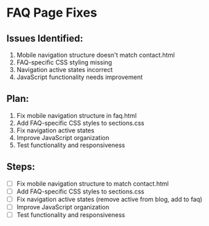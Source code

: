# FAQ Page Fixes

## Issues Identified:
1. Mobile navigation structure doesn't match contact.html
2. FAQ-specific CSS styling missing
3. Navigation active states incorrect
4. JavaScript functionality needs improvement

## Plan:
1. Fix mobile navigation structure in faq.html
2. Add FAQ-specific CSS styles to sections.css
3. Fix navigation active states
4. Improve JavaScript organization
5. Test functionality and responsiveness

## Steps:
- [ ] Fix mobile navigation structure to match contact.html
- [ ] Add FAQ-specific CSS styles to sections.css
- [ ] Fix navigation active states (remove active from blog, add to faq)
- [ ] Improve JavaScript organization
- [ ] Test functionality and responsiveness
